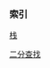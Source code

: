 ### 索引
[栈]( https://github.com/shenjiahuihm/Data-structure-and-algorithm/blob/master/%E6%95%B0%E6%8D%AE%E7%BB%93%E6%9E%84/%E6%A0%88.md)

[二分查找](https://github.com/shenjiahuihm/Data-structure-and-algorithm/blob/master/%E6%95%B0%E6%8D%AE%E7%BB%93%E6%9E%84/%E4%BA%8C%E5%88%86%E6%9F%A5%E6%89%BE.md)

